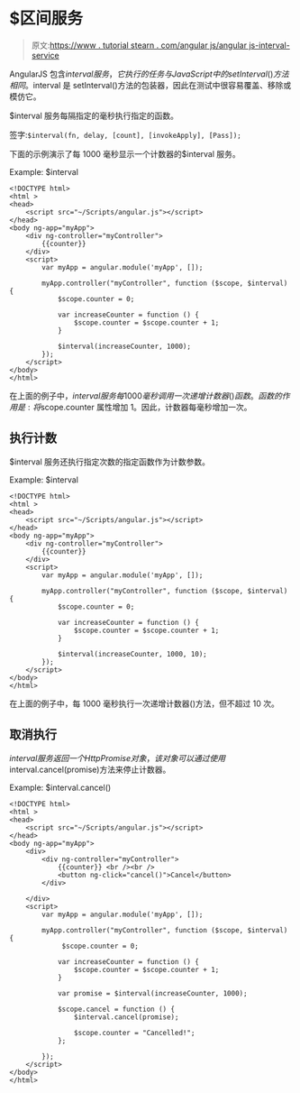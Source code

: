 # $区间服务

> 原文:[https://www . tutorial stearn . com/angular js/angular js-interval-service](https://www.tutorialsteacher.com/angularjs/angularjs-interval-service)

AngularJS 包含$interval 服务，它执行的任务与 JavaScript 中的 setInterval()方法相同。$interval 是 setInterval()方法的包装器，因此在测试中很容易覆盖、移除或模仿它。

$interval 服务每隔指定的毫秒执行指定的函数。

签字:`$interval(fn, delay, [count], [invokeApply], [Pass]);`

下面的示例演示了每 1000 毫秒显示一个计数器的$interval 服务。

Example: $interval

```
<!DOCTYPE html>
<html >
<head>
    <script src="~/Scripts/angular.js"></script>
</head>
<body ng-app="myApp">
    <div ng-controller="myController">
        {{counter}} 
    </div>
    <script>
        var myApp = angular.module('myApp', []);

        myApp.controller("myController", function ($scope, $interval) {
            $scope.counter = 0;

            var increaseCounter = function () {
                $scope.counter = $scope.counter + 1;
            }

            $interval(increaseCounter, 1000);        
        });
    </script>
</body>
</html>
```

在上面的例子中，$interval 服务每 1000 毫秒调用一次递增计数器()函数。函数的作用是:将$scope.counter 属性增加 1。因此，计数器每毫秒增加一次。

## 执行计数

$interval 服务还执行指定次数的指定函数作为计数参数。

Example: $interval

```
<!DOCTYPE html>
<html >
<head>
    <script src="~/Scripts/angular.js"></script>
</head>
<body ng-app="myApp">
    <div ng-controller="myController">
        {{counter}} 
    </div>
    <script>
        var myApp = angular.module('myApp', []);

        myApp.controller("myController", function ($scope, $interval) {
            $scope.counter = 0;

            var increaseCounter = function () {
                $scope.counter = $scope.counter + 1;
            }

            $interval(increaseCounter, 1000, 10);
        });
    </script>
</body>
</html>
```

在上面的例子中，每 1000 毫秒执行一次递增计数器()方法，但不超过 10 次。

## 取消执行

$interval 服务返回一个 HttpPromise 对象，该对象可以通过使用$interval.cancel(promise)方法来停止计数器。

Example: $interval.cancel()

```
<!DOCTYPE html>
<html >
<head>
    <script src="~/Scripts/angular.js"></script>
</head>
<body ng-app="myApp">
    <div>
        <div ng-controller="myController">
            {{counter}} <br /><br />
            <button ng-click="cancel()">Cancel</button>
        </div>

    </div>
    <script>
        var myApp = angular.module('myApp', []);

        myApp.controller("myController", function ($scope, $interval) {
             $scope.counter = 0;

            var increaseCounter = function () {
                $scope.counter = $scope.counter + 1;
            }

            var promise = $interval(increaseCounter, 1000);

            $scope.cancel = function () {
                $interval.cancel(promise);

                $scope.counter = "Cancelled!";
            };

        });
    </script>
</body>
</html>
```